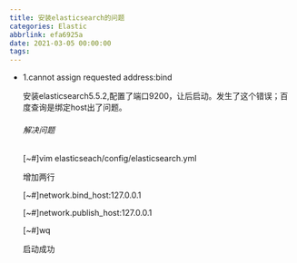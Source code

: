 ```yaml
---
title: 安装elasticsearch的问题
categories: Elastic
abbrlink: efa6925a
date: 2021-03-05 00:00:00
tags:
---
```


* 1.cannot assign requested address:bind

  安装elasticsearch5.5.2,配置了端口9200，让后启动。发生了这个错误；百度查询是绑定host出了问题。

  ###### 解决问题 ######

  [~#]vim elasticseach/config/elasticsearch.yml

  增加两行

  [~#]network.bind_host:127.0.0.1

  [~#]network.publish_host:127.0.0.1

  [~#]wq

  启动成功